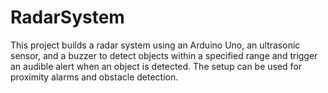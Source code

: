 # RadarSystem


This project builds a radar system using an Arduino Uno, an ultrasonic sensor, and a buzzer to detect objects within a specified range and trigger an audible alert when an object is detected. The setup can be used for proximity alarms and obstacle detection.
